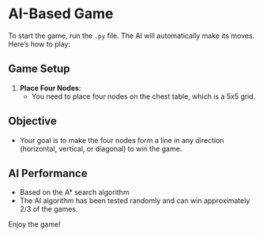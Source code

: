 # AI-Based Game

To start the game, run the `.py` file. The AI will automatically make its moves. Here’s how to play:

## Game Setup

1. **Place Four Nodes**: 
   - You need to place four nodes on the chest table, which is a 5x5 grid.

## Objective

- Your goal is to make the four nodes form a line in any direction (horizontal, vertical, or diagonal) to win the game.

## AI Performance
- Based on the A* search algorithm
- The AI algorithm has been tested randomly and can win approximately 2/3 of the games. 

Enjoy the game!
